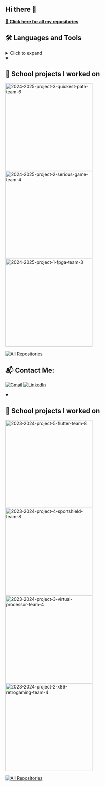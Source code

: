 ## Hi there 👋


[🔗 **Click here for all my repositories**](#)

## 🛠 Languages and Tools
<details>
  <summary>Click to expand</summary>

  - **Languages:** Dart, C++, C, Assembly
  - **Tools:** DOSBox, Flutter, GitHub

</details>

<details open>
  <summary><h2>📘 School projects I worked on</h2></summary>

  <p align="left">
    <a href="https://github.com/algosup/2024-2025-project-3-quickest-path-team-6"><img width="278" src="https://denvercoder1-github-readme-stats.vercel.app/api/pin/?username=algosup&repo=2024-2025-project-3-quickest-path-team-6&theme=great-gatsby&hide_border=false&show_icons=true" alt="2024-2025-project-3-quickest-path-team-6"></a>
    <a href="https://github.com/algosup/2024-2025-project-2-serious-game-team-4"><img width="278" src="https://denvercoder1-github-readme-stats.vercel.app/api/pin/?username=algosup&repo=2024-2025-project-2-serious-game-team-4&theme=great-gatsby&hide_border=false&show_icons=true" alt="2024-2025-project-2-serious-game-team-4"></a>
    <a href="https://github.com/algosup/2024-2025-project-1-fpga-team-3"><img width="278" src="https://denvercoder1-github-readme-stats.vercel.app/api/pin/?username=algosup&repo=2024-2025-project-1-fpga-team-3&theme=great-gatsby&hide_border=false&show_icons=true" alt="2024-2025-project-1-fpga-team-3"></a>
  </p>

  <a href="https://github.com/Mariem-Zaiane?tab=repositories"><img alt="All Repositories" title="All Repositories" src="https://custom-icon-badges.demolab.com/badge/-Click%20Here%20For%20All%20My%20Repos-1F222E?style=for-the-badge&logoColor=aqua&logo=repo"/></a>
</details>


## 📬 Contact Me:
[![Gmail](https://img.shields.io/badge/-Gmail-red?style=for-the-badge&logo=gmail&logoColor=white)](#)
[![LinkedIn](https://img.shields.io/badge/-LinkedIn-blue?style=for-the-badge&logo=linkedin&logoColor=white)](#)

<details open>
  <summary><h2>📘 School projects I worked on</h2></summary>

  <p align="left">
    <a href="https://github.com/algosup/2024-2025-project-3-quickest-path-team-6"><img width="278" src="https://denvercoder1-github-readme-stats.vercel.app/api/pin/?username=algosup&repo=2023-2024-project-5-flutter-team-8&theme=great-gatsby&hide_border=false&show_icons=true" alt="2023-2024-project-5-flutter-team-8"></a>
    <a href="https://github.com/algosup/2023-2024-project-4-sportshield-team-8"><img width="278" src="https://denvercoder1-github-readme-stats.vercel.app/api/pin/?username=algosup&repo=2023-2024-project-4-sportshield-team-8&theme=great-gatsby&hide_border=false&show_icons=true" alt="2023-2024-project-4-sportshield-team-8"></a>
    <a href="https://github.com/algosup/2023-2024-project-3-virtual-processor-team-4"><img width="278" src="https://denvercoder1-github-readme-stats.vercel.app/api/pin/?username=algosup&repo=2023-2024-project-3-virtual-processor-team-4&theme=great-gatsby&hide_border=false&show_icons=true" alt="2023-2024-project-3-virtual-processor-team-4"></a>
    <a href="https://github.com/algosup/2023-2024-project-2-x86-retrogaming-team-4"><img width="278" src="https://denvercoder1-github-readme-stats.vercel.app/api/pin/?username=algosup&repo=2023-2024-project-2-x86-retrogaming-team-4&theme=great-gatsby&hide_border=false&show_icons=true" alt="2023-2024-project-2-x86-retrogaming-team-4"></a>
  </p>

  <a href="https://github.com/MaximeTAlgosup?tab=repositories&sort=stargazers"><img alt="All Repositories" title="All Repositories" src="https://custom-icon-badges.demolab.com/badge/-Click%20Here%20For%20All%20My%20Repos-1F222E?style=for-the-badge&logoColor=aqua&logo=repo"/></a>
</details>

<!--
**Mariem-Zaiane/Mariem-Zaiane** is a ✨ _special_ ✨ repository because its `README.md` (this file) appears on your GitHub profile.

Here are some ideas to get you started:

- 🔭 I’m currently working on ...
- 🌱 I’m currently learning ...
- 👯 I’m looking to collaborate on ...
- 🤔 I’m looking for help with ...
- 💬 Ask me about ...
- 📫 How to reach me: ...
- 😄 Pronouns: ...
- ⚡ Fun fact: ...
-->

